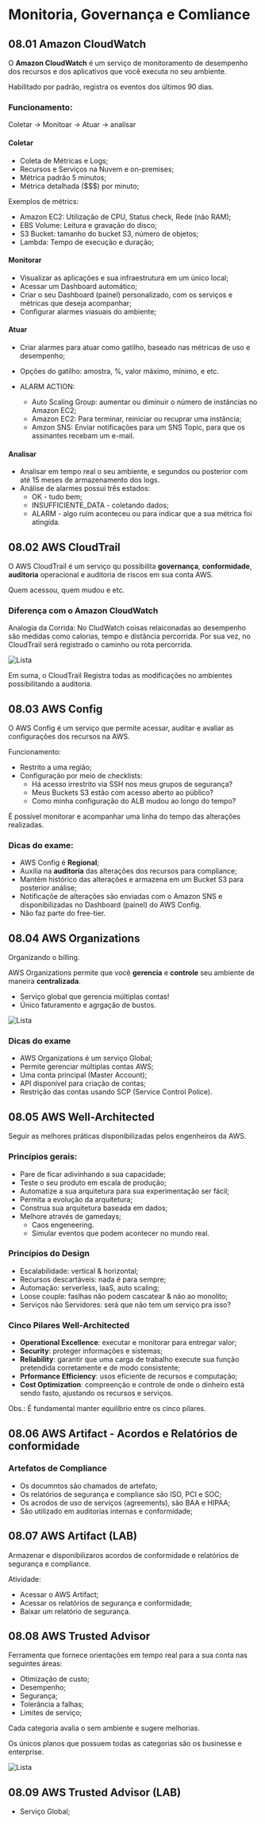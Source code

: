 # Monitoria, Governança e Comliance

## 08.01 Amazon CloudWatch

O **Amazon CloudWatch** é um serviço de monitoramento de desempenho dos recursos e dos aplicativos que você executa no seu ambiente.

Habilitado por padrão, registra os eventos dos últimos 90 dias.

### Funcionamento:

Coletar -> Monitoar -> Atuar -> analisar

#### Coletar

- Coleta de Métricas e Logs;
- Recursos e Serviços na Nuvem e on-premises;
- Métrica padrão 5 minutos;
- Métrica detalhada ($$$) por minuto;

Exemplos de métrics:
- Amazon EC2: Utilização de CPU, Status check, Rede (não RAM);
- EBS Volume: Leitura e gravação do disco;
- S3 Bucket: tamanho do bucket S3, número de objetos;
- Lambda: Tempo de execução e duração;

#### Monitorar

- Visualizar as aplicações e sua infraestrutura em um único local;
- Acessar um Dashboard automático;
- Criar o seu Dashboard (painel) personalizado, com os serviços e métricas que deseja acompanhar;
- Configurar alarmes viasuais do ambiente;

#### Atuar

- Criar alarmes para atuar como gatilho, baseado nas métricas de uso e desempenho;
- Opções do gatilho: amostra, %, valor máximo, mínimo, e etc.

- ALARM ACTION:
    - Auto Scaling Group: aumentar ou diminuir o número de instâncias no Amazon EC2;
    - Amazon EC2: Para terminar, reiniciar ou recuprar uma instância;
    - Amzon SNS: Enviar notificações para um SNS Topic, para que os assinantes recebam um e-mail.

#### Analisar

- Analisar em tempo real o seu ambiente, e segundos ou posterior com até 15 meses de armazenamento dos logs.
- Análise de alarmes possui três estados:
    - OK - tudo bem;
    - INSUFFICIENTE_DATA - coletando dados;
    - ALARM - algo ruim aconteceu ou para indicar que a sua métrica foi atingida.

## 08.02 AWS CloudTrail

O AWS CloudTrail é um serviço qu possibilita **governança**, **conformidade**, **auditoria** operacional e auditoria de riscos em sua conta AWS.

Quem acessou, quem mudou e etc.

### Diferença com o Amazon CloudWatch

Analogia da Corrida: No CludWatch coisas relaiconadas ao desempenho são medidas como calorias, tempo e distância percorrida. Por sua vez, no CloudTrail será registrado o caminho ou rota percorrida. 

![Lista](/cloud/escola-da-nuvem-fundamentos-aws/imgs/cap-08-cloudtrail.png)

Em suma, o CloudTrail Registra todas as modificações no ambientes possibilitando a auditoria.

## 08.03 AWS Config

O AWS Config é um serviço que permite acessar, auditar e avaliar as configurações dos recursos na AWS.

Funcionamento:
- Restrito a uma região;
- Configuração por meio de checklists:
    - Há acesso irrestrito via SSH nos meus grupos de segurança?
    - Meus Buckets S3 estão com acesso aberto ao público?
    - Como minha configuração do ALB mudou ao longo do tempo?

É possível monitorar e acompanhar uma linha do tempo das alterações realizadas. 

### Dicas do exame:
- AWS Config é **Regional**;
- Auxilia na **auditoria** das alterações dos recursos para compliance;
- Mantém histórico das alterações e armazena em um Bucket S3 para posterior análise;
- Notificaçõe de alterações são enviadas com o Amazon SNS e disponibilizadas no Dashboard (painel) do AWS Config.
- Não faz parte do free-tier.

## 08.04 AWS Organizations

Organizando o billing.

AWS Organizations permite que você **gerencia** e **controle** seu ambiente de maneira **centralizada**.

- Serviço global que gerencia múltiplas contas!
- Único faturamento e agrgação de bustos.

![Lista](/cloud/escola-da-nuvem-fundamentos-aws/imgs/cap-08-aws-organizations.png "")

### Dicas do exame
- AWS Organizations é um serviço Global;
- Permite gerenciar múltiplas contas AWS;
- Uma conta principal (Master Account);
- API disponível para criação de contas;
- Restrição das contas usando SCP (Service Control Police).

## 08.05 AWS Well-Architected

Seguir as melhores práticas disponibilizadas pelos engenheiros da AWS.

### Princípios gerais:
- Pare de ficar adivinhando a sua capacidade;
- Teste o seu produto em escala de produção;
- Automatize a sua arquitetura para sua experimentação ser fácil;
- Permita a evolução da arquitetura;
- Construa sua arquitetura baseada em dados;
- Melhore através de gamedays;
    - Caos engeneering.
    - Simular eventos que podem acontecer no mundo real.

### Princípios do Design
- Escalabilidade: vertical & horizontal;
- Recursos descartáveis: nada é para sempre;
- Automação: serverless, IaaS, auto scaling;
- Loose couple: faslhas não podem cascatear & não ao monolito;
- Serviços não Servidores: será que não tem um serviço pra isso?

### Cinco Pilares Well-Architected
- **Operational Excellence**: executar e monitorar para entregar valor;
- **Security**: proteger informações e sistemas;
- **Reliability**: garantir que uma carga de trabalho execute sua função pretendida corretamente e de modo consistente;
- **Prformance Efficiency**: usos eficiente de recursos e computação;
- **Cost Optimization**: compreenção e controle de onde o dinheiro está sendo fasto, ajustando os recursos e serviços.

Obs.: É fundamental manter equilíbrio entre os cinco pilares.

## 08.06 AWS Artifact - Acordos e Relatórios de conformidade

### Artefatos de Compliance

- Os documntos são chamados de artefato;
- Os relatórios de segurança e compliance são ISO, PCI e SOC;
- Os acrodos de uso de serviços (agreements), são BAA e HIPAA;
- São utilizado em auditorias internas e conformidade;

## 08.07 AWS Artifact (LAB)

Armazenar e disponibilizaros  acordos de conformidade e relatórios de segurança e compliance.

Atividade:
- Acessar o AWS Artifact;
- Acessar os relatórios de segurança e conformidade;
- Baixar um relatório de segurança.

## 08.08 AWS Trusted Advisor

Ferramenta que fornece orientações em tempo real para a sua conta nas seguintes áreas:
- Otimização de custo;
- Desempenho;
- Segurança;
- Tolerância a falhas;
- Limites de serviço;

Cada categoria avalia o sem ambiente e sugere melhorias.

Os únicos planos que possuem todas as categorias são os businesse e enterprise.

![Lista](/cloud/escola-da-nuvem-fundamentos-aws/imgs/cap-08-trusted-advisor.png "")

## 08.09 AWS Trusted Advisor (LAB)

- Serviço Global;
